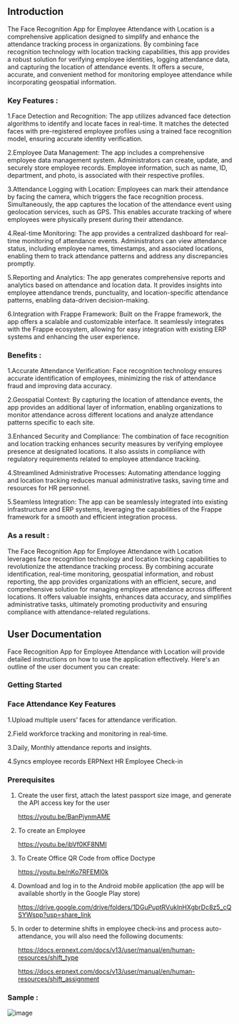 ## Introduction
The Face Recognition App for Employee Attendance with Location is a comprehensive application designed to simplify and enhance the attendance tracking process in organizations. By combining face recognition technology with location tracking capabilities, this app provides a robust solution for verifying employee identities, logging attendance data, and capturing the location of attendance events. It offers a secure, accurate, and convenient method for monitoring employee attendance while incorporating geospatial information.
### Key Features :
1.Face Detection and Recognition: The app utilizes advanced face detection algorithms to identify and locate faces in real-time. It matches the detected faces with pre-registered employee profiles using a trained face recognition model, ensuring accurate identity verification.

2.Employee Data Management: The app includes a comprehensive employee data management system. Administrators can create, update, and securely store employee records. Employee information, such as name, ID, department, and photo, is associated with their respective profiles.

3.Attendance Logging with Location: Employees can mark their attendance by facing the camera, which triggers the face recognition process. Simultaneously, the app captures the location of the attendance event using geolocation services, such as GPS. This enables accurate tracking of where employees were physically present during their attendance.

4.Real-time Monitoring: The app provides a centralized dashboard for real-time monitoring of attendance events. Administrators can view attendance status, including employee names, timestamps, and associated locations, enabling them to track attendance patterns and address any discrepancies promptly.

5.Reporting and Analytics: The app generates comprehensive reports and analytics based on attendance and location data. It provides insights into employee attendance trends, punctuality, and location-specific attendance patterns, enabling data-driven decision-making.

6.Integration with Frappe Framework: Built on the Frappe framework, the app offers a scalable and customizable interface. It seamlessly integrates with the Frappe ecosystem, allowing for easy integration with existing ERP systems and enhancing the user experience.

### Benefits :

1.Accurate Attendance Verification: Face recognition technology ensures accurate identification of employees, minimizing the risk of attendance fraud and improving data accuracy.

2.Geospatial Context: By capturing the location of attendance events, the app provides an additional layer of information, enabling organizations to monitor attendance across different locations and analyze attendance patterns specific to each site.

3.Enhanced Security and Compliance: The combination of face recognition and location tracking enhances security measures by verifying employee presence at designated locations. It also assists in compliance with regulatory requirements related to employee attendance tracking.

4.Streamlined Administrative Processes: Automating attendance logging and location tracking reduces manual administrative tasks, saving time and resources for HR personnel.

5.Seamless Integration: The app can be seamlessly integrated into existing infrastructure and ERP systems, leveraging the capabilities of the Frappe framework for a smooth and efficient integration process.

### As a result :
The Face Recognition App for Employee Attendance with Location leverages face recognition technology and location tracking capabilities to revolutionize the attendance tracking process. By combining accurate identification, real-time monitoring, geospatial information, and robust reporting, the app provides organizations with an efficient, secure, and comprehensive solution for managing employee attendance across different locations. It offers valuable insights, enhances data accuracy, and simplifies administrative tasks, ultimately promoting productivity and ensuring compliance with attendance-related regulations.

## User Documentation

Face Recognition App for Employee Attendance with Location will provide detailed instructions on how to use the application effectively. Here's an outline of the user document you can create:

### Getting Started

### Face Attendance Key Features

1.Upload multiple users’ faces for attendance verification.

2.Field workforce tracking and monitoring in real-time.

3.Daily, Monthly attendance reports and insights.

4.Syncs employee records ERPNext HR Employee Check-in

### Prerequisites

  1. Create the user first, attach the latest passport size image, and generate the API access key for the user

      https://youtu.be/BanPjynmAME

  2. To create an Employee 

      https://youtu.be/ibVf0KF8NMI

  3. To Create Office QR Code from office Doctype
 
      https://youtu.be/nKo7RFEMI0k
      
  5. Download and log in to the Android mobile application (the app will be available shortly in the Google Play store)

      https://drive.google.com/drive/folders/1DGuPuptRVuklnHXgbrDc8z5_cQSYWspp?usp=share_link
      
   6. In order to determine shifts in employee check-ins and process auto-attendance, you will also need the following documents:

      https://docs.erpnext.com/docs/v13/user/manual/en/human-resources/shift_type
      
      https://docs.erpnext.com/docs/v13/user/manual/en/human-resources/shift_assignment
      
### Sample :

![image](https://github.com/Momscode-Technologies/document-for-face-app/assets/12432802/dd751cd4-5f96-445d-8785-93f73ff48e23)

